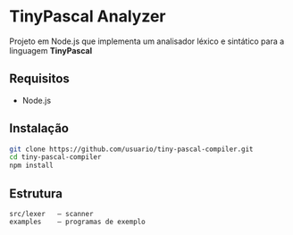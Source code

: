 # TinyPascal Analyzer

Projeto em Node.js que implementa um analisador léxico e sintático para a linguagem **TinyPascal** 

## Requisitos

* Node.js 

## Instalação

```bash
git clone https://github.com/usuario/tiny-pascal-compiler.git
cd tiny-pascal-compiler
npm install
```

## Estrutura

```
src/lexer   – scanner
examples    – programas de exemplo
```

